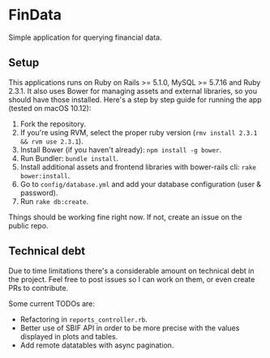 # FinData

Simple application for querying financial data.

## Setup

This applications runs on Ruby on Rails >= 5.1.0, MySQL >= 5.7.16 and Ruby 2.3.1. It also uses Bower for managing assets and external libraries, so you should have those installed. Here's a step by step guide for running the app (tested on macOS 10.12):

1. Fork the repository.
2. If you're using RVM, select the proper ruby version (`rmv install 2.3.1 && rvm use 2.3.1`).
3. Install Bower (if you haven't already): `npm install -g bower`.
4. Run Bundler: `bundle install`.
5. Install additional assets and frontend libraries with bower-rails cli: `rake bower:install`.
6. Go to `config/database.yml` and add your database configuration (user & password).
7. Run `rake db:create`.

Things should be working fine right now. If not, create an issue on the public repo.

## Technical debt

Due to time limitations there's a considerable amount on technical debt in the project. Feel free to post issues so I can work on them, or even create PRs to contribute.

Some current TODOs are:

* Refactoring in `reports_controller.rb`.
* Better use of SBIF API in order to be more precise with the values displayed in plots and tables.
* Add remote datatables with async pagination.